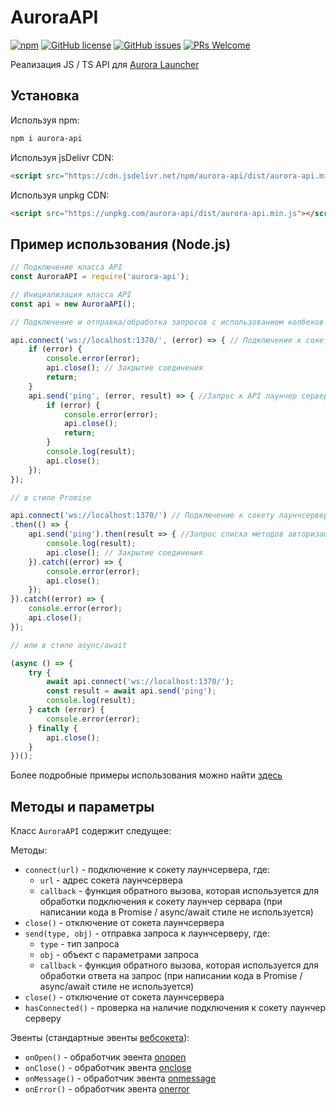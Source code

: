 # AuroraAPI
[![npm](https://img.shields.io/npm/v/aurora-api?style=flat-square)](https://www.npmjs.com/package/aurora-api)
[![GitHub license](https://img.shields.io/github/license/AuroraTeam/AuroraAPI?style=flat-square)](https://github.com/AuroraTeam/AuroraAPI/blob/master/LICENSE)
[![GitHub issues](https://img.shields.io/github/issues/AuroraTeam/AuroraAPI?style=flat-square)](https://github.com/AuroraTeam/AuroraAPI/issues)
[![PRs Welcome](https://img.shields.io/badge/PRs-welcome-brightgreen.svg?style=flat-square)](http://makeapullrequest.com)

Реализация JS / TS API для [Aurora Launcher](https://github.com/AuroraTeam/Launcher)

## Установка

Используя npm:

```bash
npm i aurora-api
```

Используя jsDelivr CDN:

```html
<script src="https://cdn.jsdelivr.net/npm/aurora-api/dist/aurora-api.min.js"></script>
```

Используя unpkg CDN:

```html
<script src="https://unpkg.com/aurora-api/dist/aurora-api.min.js"></script>
```

## Пример использования (Node.js)

```js
// Подключение класса API
const AuroraAPI = require('aurora-api');

// Инициализация класса API
const api = new AuroraAPI();

// Подключение и отправка/обработка запросов с использованием колбеков

api.connect('ws://localhost:1370/', (error) => { // Подключение к сокету лаунчсервера
    if (error) {
        console.error(error);
        api.close(); // Закрытие соединения
        return;
    }
    api.send('ping', (error, result) => { //Запрос к API лаунчер сервера
        if (error) {
            console.error(error);
            api.close();
            return;
        }
        console.log(result);
        api.close();
    });
});

// в стиле Promise

api.connect('ws://localhost:1370/') // Подключение к сокету лаунчсервера
.then(() => {
    api.send('ping').then(result => { //Запрос списка методов авторизации
        console.log(result);
        api.close(); // Закрытие соединения
    }).catch((error) => {
        console.error(error);
        api.close();
    });
}).catch((error) => {
    console.error(error);
    api.close();
});

// или в стиле async/await

(async () => {
    try {
        await api.connect('ws://localhost:1370/');
        const result = await api.send('ping');
        console.log(result);
    } catch (error) {
        console.error(error);
    } finally {
        api.close();
    }
})();
```

Более подробные примеры использования можно найти [здесь](https://github.com/AuroraTeam/AuroraAPI/tree/master/example)

## Методы и параметры

Класс `AuroraAPI` содержит следущее:

Методы:
* `connect(url)` - подключение к сокету лаунчсервера, где:
    * `url` - адрес сокета лаунчсервера
    * `callback` - функция обратного вызова, которая используется для обработки подключения к сокету лаунчер сервара (при написании кода в Promise / async/await стиле не используется)
* `close()` - отключение от сокета лаунчсервера
* `send(type, obj)` - отправка запроса к лаунчсерверу, где:
    * `type` - тип запроса
    * `obj` - объект с параметрами запроса
    * `callback` - функция обратного вызова, которая используется для обработки ответа на запрос (при написании кода в Promise / async/await стиле не используется)
* `close()` - отключение от сокета лаунчсервера
* `hasConnected()` - проверка на наличие подключения к сокету лаунчер серверу

Эвенты (стандартные эвенты [вебсокета](https://developer.mozilla.org/en-US/docs/Web/API/WebSocket)):
* `onOpen()` - обработчик эвента [onopen](https://developer.mozilla.org/en-US/docs/Web/API/WebSocket/onopen)
* `onClose()` - обработчик эвента [onclose](https://developer.mozilla.org/en-US/docs/Web/API/WebSocket/onclose)
* `onMessage()` - обработчик эвента [onmessage](https://developer.mozilla.org/en-US/docs/Web/API/WebSocket/onmessage)
* `onError()` - обработчик эвента [onerror](https://developer.mozilla.org/en-US/docs/Web/API/WebSocket/onerror)